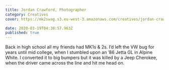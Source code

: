 ```yaml
---
title: Jordan Crawford, Photographer
category: Creatives
cover: https://mk2swag.s3.eu-west-3.amazonaws.com/creatives/jordan-crawford-cover.jpg

date: 2020-03-19T04:30:57.963Z
published: true
---
```


Back in high school all my friends had MK1s & 2s. I’d left the VW bug for years until mid college, when I stumbled upon an ’86 Jetta GL in Alpine White. I converted it to big bumpers but it was killed by a Jeep Cherokee, when the driver came across the line and hit me head on.